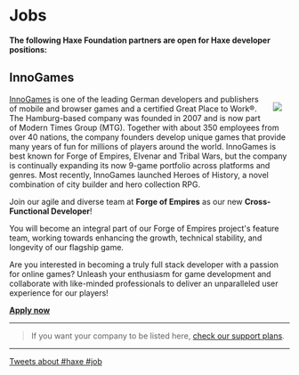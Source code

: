 # Jobs

**The following Haxe Foundation partners are open for Haxe developer positions:**

## InnoGames
<img src="/img/partners/innogames.png" align="right" style="margin:1em"/>

[InnoGames](https://www.innogames.com/) is one of the leading German developers and publishers of mobile and browser games and a certified Great Place to Work®. The Hamburg-based company was founded in 2007 and is now part of Modern Times Group (MTG). Together with about 350 employees from over 40 nations, the company founders develop unique games that provide many years of fun for millions of players around the world. InnoGames is best known for Forge of Empires, Elvenar and Tribal Wars, but the company is continually expanding its now 9-game portfolio across platforms and genres. Most recently, InnoGames launched Heroes of History, a novel combination of city builder and hero collection RPG.

Join our agile and diverse team at **Forge of Empires** as our new **Cross-Functional Developer**!

You will become an integral part of our Forge of Empires project's feature team, working towards enhancing the growth, technical stability, and longevity of our flagship game.

Are you interested in becoming a truly full stack developer with a passion for online games? Unleash your enthusiasm for game development and collaborate with like-minded professionals to deliver an unparalleled user experience for our players!

**[Apply now](https://jobs.eu.lever.co/innogames/64c66a21-4b3e-452b-894d-58bdec2456ac)**

---

> If you want your company to be listed here, [check our support plans](support-plans.html).

---

<a class="twitter-timeline"  href="https://twitter.com/search?q=%23haxe%20%23job%20-RT" data-widget-id="776169313879330817">Tweets about #haxe #job</a><script>!function(d,s,id){var js,fjs=d.getElementsByTagName(s)[0],p=/^http:/.test(d.location)?'http':'https';if(!d.getElementById(id)){js=d.createElement(s);js.id=id;js.src=p+"://platform.twitter.com/widgets.js";fjs.parentNode.insertBefore(js,fjs);}}(document,"script","twitter-wjs");</script>


